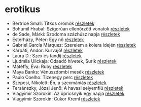 # erotikus

- Bertrice Small: Titkos örömök [részletek](_details/Bertrice%20Small.md#id_769)
- Bohumil Hrabal: Szigorúan ellenőrzött vonatok [részletek](_details/Bohumil%20Hrabal.md#id_449)
- de Sade, Márki: Szodoma százhúsz napja [részletek](_details/de%20Sade%2C%20M%C3%A1rki.md#id_1216)
- Esterházy, Péter: Egy nő [részletek](_details/Esterh%C3%A1zy%2C%20P%C3%A9ter.md#id_1019)
- Gabriel García Márquez: Szerelem a kolera idején [részletek](_details/Gabriel%20Garc%C3%ADa%20M%C3%A1rquez.md#id_342)
- Kárpáti, Andor: Kurvajó! [részletek](_details/K%C3%A1rp%C3%A1ti%2C%20Andor.md#id_670)
- Laura D.: Szex és tandíj [részletek](_details/Laura%20D..md#id_904)
- Ljudmila Ulickaja: Odaadó hívetek, Surik [részletek](_details/Ljudmila%20Ulickaja.md#id_1291)
- Mátéffy, Éva: Ruby [részletek](_details/M%C3%A1t%C3%A9ffy%2C%20%C3%89va.md#id_606)
- Maya Banks: Vénuszdombi mesék [részletek](_details/Maya%20Banks.md#id_285)
- Paulo Coelho: Tizenegy perc [részletek](_details/Paulo%20Coelho.md#id_263)
- Szepesi, Nikolett: Én, a szexmániás [részletek](_details/Szepesi%2C%20Nikolett.md#id_661)
- Tersánszky, Józsi Jenő: A havasi selyemfiú [részletek](_details/Ters%C3%A1nszky%2C%20J%C3%B3zsi%20Jen%C5%91.md#id_611)
- Vlagyimir Szorokin: Az opricsnyik egy napja [részletek](_details/Vlagyimir%20Szorokin.md#id_842)
- Vlagyimir Szorokin: Cukor Kreml [részletek](_details/Vlagyimir%20Szorokin.md#id_841)